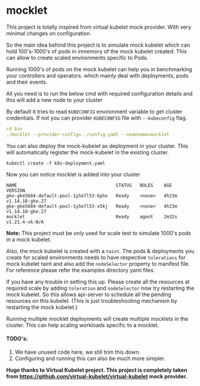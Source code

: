 # mocklet

This project is totally inspired from virtual kubelet mock provider. With very minimal changes on configuration.

So the main idea behind this project is to simulate mock kubelet which can hold 100's-1000's of pods in inmemory of the mock kubelet created. This can allow to create scaled environments specific to Pods.

Running 1000's of pods on the mock kubelet can help you in benchmarking your controllers and operators. which mainly deal with deployments, pods and their events.

All you need is to run the below cmd with required configuration details and this will add a new node to your cluster

By default it tries to read `KUBECONFIG` environment variable to get cluster credentials. If not you can provider `KUBECONFIG` file with `--kubeconfig` flag.

```yaml
cd bin
./mocklet --provider-config=../config.yaml --nodename=mocklet
```

You can also deploy the mock-kubelet as deployment in your cluster. This will automatically register the mock-kubelet in the existing cluster.

```cassandraql
kubectl create -f k8s-deployment.yaml
```

Now you can notice mocklet is added into your cluster

```
NAME                                     STATUS   ROLES    AGE     VERSION
gke-gke5684-default-pool-1y5e7l53-kphx   Ready    <none>   4h23m   v1.14.10-gke.27
gke-gke5684-default-pool-1y5e7l53-x5kj   Ready    <none>   4h23m   v1.14.10-gke.27
mocklet                                  Ready    agent    2m32s   v1.21.4-vk-N/A
```

**Note:** This project must be only used for scale test to simulate 1000's pods in a mock kubelet.

Also, the mock kubelet is created with a `taint`. The pods & deployments you create for scaled environments needs to have respective `tolerations` for mock kubelet taint and also add the `nodeSelector` property to manifest file. For reference please refer the examples directory yaml files.

If you have any trouble in setting this up. Please create all the resources at required scale by adding `toleration` and `nodeSelector` now try restarting the mock kubelet. So this allows api-server to schedule all the pending resources on this kubelet. (This is just troubleshooting mechanism by restarting the mock kubelet.)

Running multiple mocklet deployments will create multiple mocklets in the cluster. This can help scaling workloads specific to a mocklet.

#### TODO's:

1.  We have unused code here, we still trim this down.
2.  Configuring and running this can also be much more simpler.

**Huge thanks to Virtual Kubelet project. This project is completely taken from https://github.com/virtual-kubelet/virtual-kubelet mock provider.**

